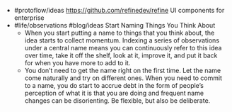 - #protoflow/ideas https://github.com/refinedev/refine UI components for enterprise
- #life/observations #blog/ideas Start Naming Things You Think About
	- When you start putting a name to things that you think about, the idea starts to collect momentum. Indexing a series of observations under a central name means you can continuously refer to this idea over time, take it off the shelf, look at it, improve it, and put it back for when you have more to add to it.
	- You don’t need to get the name right on the first time. Let the name come naturally and try on different ones. When you need to commit to a name, you do start to accrue debt in the form of people’s perception of what it is that you are doing and frequent name changes can be disorienting. Be flexible, but also be deliberate.